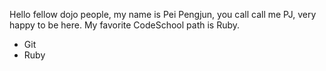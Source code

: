 Hello fellow dojo people, my name is Pei Pengjun, you call call me PJ, very happy to be here. 
My favorite CodeSchool path is Ruby. 
* Git 
* Ruby 
